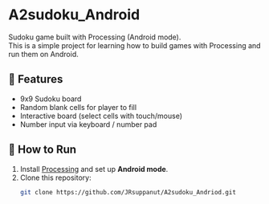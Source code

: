 # A2sudoku_Android

Sudoku game built with Processing (Android mode).  
This is a simple project for learning how to build games with Processing and run them on Android.

## 📌 Features
- 9x9 Sudoku board
- Random blank cells for player to fill
- Interactive board (select cells with touch/mouse)
- Number input via keyboard / number pad

## 🚀 How to Run
1. Install [Processing](https://processing.org/) and set up **Android mode**.
2. Clone this repository:
   ```bash
   git clone https://github.com/JRsuppanut/A2sudoku_Andriod.git
